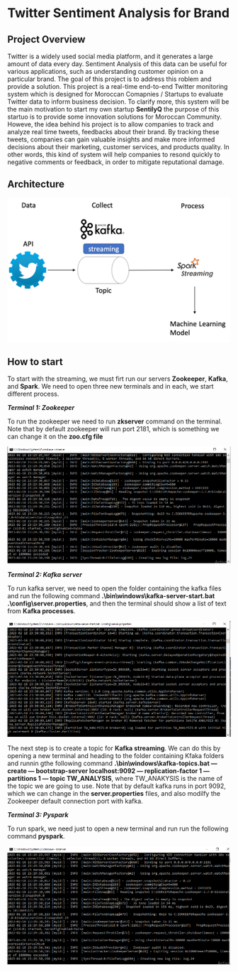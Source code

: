# Twitter Sentiment Analysis for Brand

## Project Overview

Twitter is a widely used social media platform, and it generates a large amount of data every day. Sentiment Analysis of this data can be useful for various applications, such as understanding customer opinion on a particular brand. The goal of this project is to address this roblem and provide a solution. This project is a real-time end-to-end Twitter monitoring system which is designed for Moroccan Comapnies / Startups to evaluate Twitter data to inform business decision. To clarify more, this system will be the main motivation to start my own startup **SentilyQ** the purpose of this startuo is to provide some innovation solutions for Moroccan Community. Howeve, the idea behind his project is to allow companies to track and analyze real time tweets, feedbacks about their brand. By tracking these tweets, companies can gain valuable insights and make more informed decisions about their marketing, customer services, and products quality. In other words, this kind of system will help companies to resond quickly to negative comments or feedback, in order to mitigate reputational damage.

## Architecture

![The Architecture of the project](./images/architectureV2.png)


## How to start

To start with the streaming, we must firt run our servers **Zookeeper**, **Kafka**, and **Spark**. We need to open three new terminals and in each, we start different process.

***Terminal 1: Zookeeper***

To run the zookeeper we need to run **zkserver** command on the terminal. Note that by default zookeeper will run port 2181, which is something we can change it on the **zoo.cfg file**

![The zookeeper Server](./images/zkserver.PNG)

***Terminal 2: Kafka server***

To run kafka server, we need to open the folder containing the kafka files and run the following command **.\bin\windows\kafka-server-start.bat .\config\server.properties**, and then the terminal should show a list of text from **Kafka processes**.

![The kafka server](./images/kafka.PNG)

The next step is to create a topic for **Kafka streaming**. We can do this by opening a new terminal and heading to the folder containing Kfaka folders and runnin gthe following command **.\bin\windows\kafka-topics.bat — create — bootstrap-server localhost:9092 — replication-factor 1 — partitions 1 — topic TW_ANALYSIS**, where TW_ANAKYSIS is the name of the topic we are going to use. Note that by default kafka runs in port 9092, which we can change in the **server.properties** files, and also modilfy the Zookeeper default connection port with kafka.


***Terminal 3: Pyspark***

To run spark, we need just to open a new terminal and run run the following command **pyspark**.

![The spark server](./images/pyspark.PNG)
